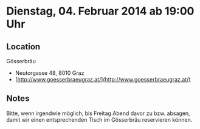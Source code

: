 # Dienstag, 04. Februar 2014 ab 19:00 Uhr

## Location

Gösserbräu

- Neutorgasse 48, 8010 Graz
- [http://www.goesserbraeugraz.at/](http://www.goesserbraeugraz.at/)

## Notes

Bitte, wenn irgendwie möglich, bis Freitag Abend davor zu bzw. absagen, damit wir einen entsprechenden Tisch im Gösserbräu reservieren können.
